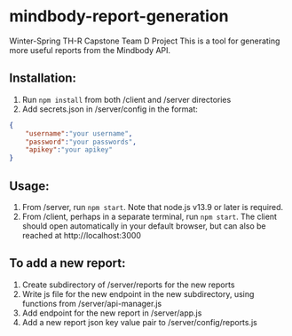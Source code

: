 # mindbody-report-generation
Winter-Spring TH-R Capstone Team D Project
This is a tool for generating more useful reports from the Mindbody API.

## Installation:

1. Run `npm install` from both /client and /server directories 
2. Add secrets.json in /server/config in the format: 

```json
{
    "username":"your username",
    "password":"your passwords",
    "apikey":"your apikey"
}
```

## Usage: 
1. From /server, run `npm start`. Note that node.js v13.9 or later is required. 
2. From /client, perhaps in a separate terminal, run `npm start`. The client should open automatically in your default browser, but can also be reached at http://localhost:3000

## To add a new report:
1. Create subdirectory of /server/reports for the new reports
2. Write js file for the new endpoint in the new subdirectory, using functions from /server/api-manager.js
3. Add endpoint for the new report in /server/app.js
4. Add a new report json key value pair to /server/config/reports.js
